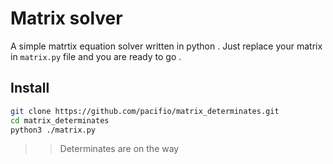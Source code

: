 # Matrix solver

A simple matrtix equation solver written in python . Just replace your matrix in ```matrix.py``` file and you are ready to go .

## Install
```bash
git clone https://github.com/pacifio/matrix_determinates.git
cd matrix_determinates
python3 ./matrix.py
```

>> Determinates are on the way
